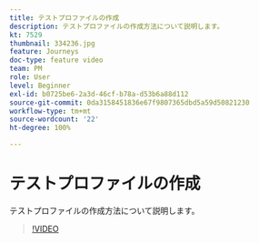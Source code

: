 ```yaml
---
title: テストプロファイルの作成
description: テストプロファイルの作成方法について説明します。
kt: 7529
thumbnail: 334236.jpg
feature: Journeys
doc-type: feature video
team: PM
role: User
level: Beginner
exl-id: b0725be6-2a3d-46cf-b78a-d53b6a88d112
source-git-commit: 0da3158451836e67f9807365dbd5a59d50821230
workflow-type: tm+mt
source-wordcount: '22'
ht-degree: 100%

---
```


# テストプロファイルの作成

テストプロファイルの作成方法について説明します。

>[!VIDEO](https://video.tv.adobe.com/v/334236?quality=12)
